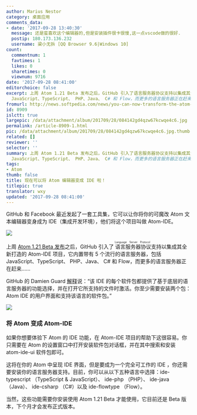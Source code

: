 ```yaml
---
author: Marius Nestor
category: 桌面应用
comments_data:
- date: '2017-09-28 13:40:30'
  message: 还是蛮喜欢这个编辑器的,但是安装插件很卡很慢,这一点vscode做的很好.
  postip: 180.173.136.232
  username: 粱小无拆 [QQ Browser 9.6|Windows 10]
count:
  commentnum: 1
  favtimes: 1
  likes: 0
  sharetimes: 0
  viewnum: 9716
date: '2017-09-28 08:41:00'
editorchoice: false
excerpt: 上周 Atom 1.21 Beta 发布之后，GitHub 引入了语言服务器协议支持以集成其全新打造的 Atom-IDE 项目，它内置带有 5 个流行的语言服务器，包括
  JavaScript、TypeScript、 PHP、Java、 C# 和 Flow，而更多的语言服务器正在赶来……
fromurl: http://news.softpedia.com/news/you-can-now-transform-the-atom-hackable-text-editor-into-an-ide-with-atom-ide-517804.shtml
id: 8909
islctt: true
largepic: /data/attachment/album/201709/28/084142gd4qzw67kcwqe4c6.jpg
permalink: /article-8909-1.html
pic: /data/attachment/album/201709/28/084142gd4qzw67kcwqe4c6.jpg.thumb.jpg
related: []
reviewer: ''
selector: ''
summary: 上周 Atom 1.21 Beta 发布之后，GitHub 引入了语言服务器协议支持以集成其全新打造的 Atom-IDE 项目，它内置带有 5 个流行的语言服务器，包括
  JavaScript、TypeScript、 PHP、Java、 C# 和 Flow，而更多的语言服务器正在赶来……
tags:
- Atom
thumb: false
title: 现在可以将 Atom 编辑器变成 IDE 啦！
titlepic: true
translator: wxy
updated: '2017-09-28 08:41:00'
---
```


GitHub 和 Facebook 最近发起了一套工具集，它可以让你将你的可魔改 Atom 文本编辑器变身成为 IDE（集成开发环境），他们将这个项目叫做 Atom-IDE。


![](/data/attachment/album/201709/28/084142gd4qzw67kcwqe4c6.jpg)


上周 [Atom 1.21 Beta 发布](http://blog.atom.io/2017/09/12/atom-1-20.html)之后，GitHub 引入了<ruby> 语言服务器协议 <rp>  （ </rp> <rt>  Language Server Protocol </rt> <rp>  ） </rp></ruby>支持以集成其全新打造的 Atom-IDE 项目，它内置带有 5 个流行的语言服务器，包括 JavaScript、TypeScript、 PHP、Java、 C# 和 Flow，而更多的语言服务器正在赶来……


GitHub 的 Damien Guard [解释](http://blog.atom.io/2017/09/12/announcing-atom-ide.html)说：“该 IDE 的每个软件包都提供了基于底层的语言服务器的功能选择，并在打开它所支持的文件时激活。你至少需要安装两个包：Atom IDE 的用户界面和支持该语言的软件包。”


![](/data/attachment/album/201709/28/084143kecz70e7ivimmvc3.jpg)


### 将 Atom 变成 Atom-IDE


如果你想要体验下 Atom 的 IDE 功能，在 Atom-IDE 项目的帮助下这很容易。你只需要在 Atom 的设置窗口中打开安装软件包对话框，并在其中搜索和安装 atom-ide-ui 软件包即可。


这将在你的 Atom 中呈现 IDE 界面，但是要成为一个完全可工作的 IDE ，你还需要安装你的语言服务器支持。目前，你可以从以下五种语言中选择：ide-typescript （TypeScript & JavaScript）、 ide-php （PHP）、 ide-java （Java）、 ide-csharp （C#）以及 ide-flowtype （Flow）。


当然，这些功能需要你安装使用 Atom 1.21 Beta 才能使用，它目前还是 Beta 版本，下个月才会发布正式版本。